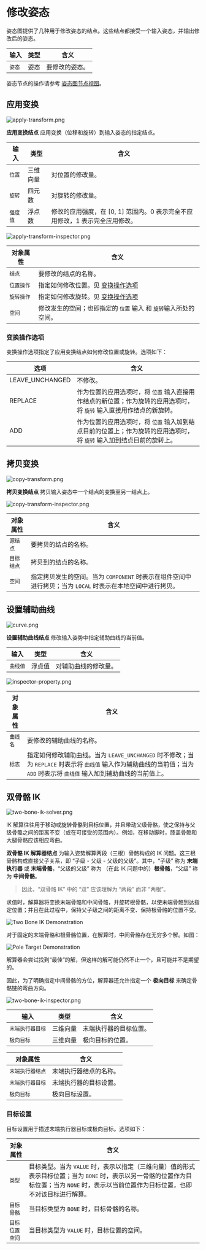 # 修改姿态

姿态图提供了几种用于修改姿态的结点。这些结点都接受一个输入姿态，并输出修改后的姿态。

|输入|类型|含义|
|--|--|--|
|`姿态`|姿态|要修改的姿态。|

姿态节点的操作请参考 [姿态图节点视图](./node-operation.md)。

## 应用变换

![apply-transform.png](./img/apply-transform.png)

**应用变换结点** 应用变换（位移和旋转）到输入姿态的指定结点。

|输入|类型|含义|
|--|--|--|
|`位置`|三维向量|对位置的修改量。|
|`旋转`|四元数|对旋转的修改量。|
|`强度值`|浮点数|修改的应用强度，在 [0, 1] 范围内。0 表示完全不应用修改，1 表示完全应用修改。|

![apply-transform-inspector.png](./img/apply-transform-inspector.png)

|对象属性|含义|
|--|--|
|`结点`|要修改的结点的名称。|
|`位置操作`| 指定如何修改位置。见 [变换操作选项](#变换操作选项) |
|`旋转操作`|指定如何修改旋转。见 [变换操作选项](#变换操作选项)|
|`空间`|修改发生的空间；也即指定的 `位置` 输入 和 `旋转`输入所处的空间。 |

### 变换操作选项

变换操作选项指定了应用变换结点如何修改位置或旋转。选项如下：

|选项|含义|
|--|--|
|LEAVE_UNCHANGED|不修改。|
|REPLACE|作为位置的应用选项时，将 `位置` 输入直接用作结点的新位置；作为旋转的应用选项时，将 `旋转` 输入直接用作结点的新旋转。|
|ADD|作为位置的应用选项时，将 `位置` 输入加到结点目前的位置上；作为旋转的应用选项时，将 `旋转` 输入加到结点目前的旋转上。|

## 拷贝变换

![copy-transform.png](./img/copy-transform.png)

**拷贝变换结点** 拷贝输入姿态中一个结点的变换至另一结点上。

![copy-transform-inspector.png](./img/copy-transform-inspector.png)

|对象属性|含义|
|--|--|
|`源结点`|要拷贝的结点的名称。|
|`目标结点`|拷贝到的结点的名称。|
|`空间`|指定拷贝发生的空间。当为 `COMPONENT` 时表示在组件空间中进行拷贝；当为 `LOCAL` 时表示在本地空间中进行拷贝。|

## 设置辅助曲线

![curve.png](./img/curve.png)

**设置辅助曲线结点** 修改输入姿势中指定辅助曲线的当前值。

|输入|类型|含义|
|--|--|--|
|`曲线值`|浮点值|对辅助曲线的修改量。|

![inspector-property.png](../../auxiliary-curve/img/inspector-property.png)

|对象属性|含义|
|--|--|
|`曲线名`|要修改的辅助曲线的名称。|
|`标志`|指定如何修改辅助曲线。当为 `LEAVE_UNCHANGED` 时不修改；当为 `REPLACE` 时表示将 `曲线值` 输入作为辅助曲线的当前值；当为 `ADD` 时表示将 `曲线值` 输入加到辅助曲线的当前值上。|

## 双骨骼 IK

![two-bone-ik-solver.png](./img/two-bone-ik-solver.png)

IK 解算往往用于移动或旋转骨骼到目标位置，并且带动父级骨骼，使之保持与父级骨骼之间的距离不变（或在可接受的范围内）。例如，在移动脚时，膝盖骨骼和大腿骨骼应该相应弯曲。

**双骨骼 IK 解算器结点** 为输入姿势解算两段（三根）骨骼构成的 IK 问题。这三根骨骼构成直接父子关系，即 “子级 - 父级 - 父级的父级”。其中，“子级” 称为 **末端执行器** 或 **末端骨骼**，“父级的父级” 称为 （在此 IK 问题中的）**根骨骼**，“父级” 称为 **中间骨骼**。

> 因此，“双骨骼 IK” 中的 “双” 应该理解为 “两段” 而非 “两根”。

求值时，解算器将变换末端骨骼和中间骨骼，并旋转根骨骼，以使末端骨骼到达指定位置；并且在此过程中，保持父子级之间的距离不变、保持根骨骼的位置不变。

![Two Bone IK Demonstration](./two-bone-ik-demonstration.gif)

对于固定的末端骨骼和根骨骼位置，在解算时，中间骨骼存在无穷多个解。如图：

![Pole Target Demonstration](./pole-target-demonstration.gif)

解算器会尝试找到“最佳”的解，但这样的解可能仍然不止一个，且可能并不是期望的。

因此，为了明确指定中间骨骼的方位，解算器还允许指定一个 **极向目标** 来确定骨骼链的弯曲方向。

![two-bone-ik-inspector.png](./img/two-bone-ik-inspector.png)

|输入|类型|含义|
|--|--|--|
|`末端执行器目标`|三维向量|末端执行器的目标位置。|
|`极向目标`|三维向量|极向目标的位置。|

|对象属性|含义|
|--|--|
|`末端执行器结点`|末端执行器结点的名称。|
|`末端执行器目标`|末端执行器的目标设置。|
|`极向目标`|极向目标设置。|

### 目标设置

目标设置用于描述末端执行器目标或极向目标。选项如下：

|对象属性|含义|
|--|--|
|`类型`|目标类型。当为 `VALUE` 时，表示以指定（三维向量）值的形式表示目标位置；当为 `BONE` 时，表示以另一骨骼的位置作为目标位置；当为 `NONE` 时，表示以当前位置作为目标位置，也即不对该目标进行解算。|
|`目标骨骼`| 当目标类型为 `BONE` 时，目标骨骼的名称。|
|`目标位置空间`| 当目标类型为 `VALUE` 时，目标位置的空间。|
